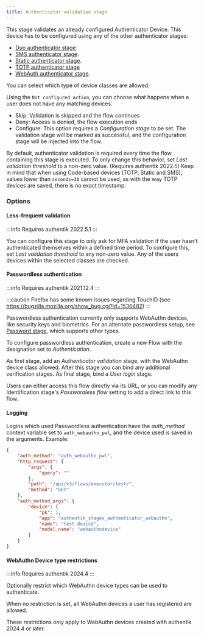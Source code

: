 ```yaml
---
title: Authenticator validation stage
---
```


This stage validates an already configured Authenticator Device. This device has to be configured using any of the other authenticator stages:

-   [Duo authenticator stage](../authenticator_duo/)
-   [SMS authenticator stage](../authenticator_sms/).
-   [Static authenticator stage](../authenticator_static/).
-   [TOTP authenticator stage](../authenticator_totp/)
-   [WebAuth authenticator stage](../authenticator_webauthn/).

You can select which type of device classes are allowed.

Using the `Not configured action`, you can choose what happens when a user does not have any matching devices.

-   Skip: Validation is skipped and the flow continues
-   Deny: Access is denied, the flow execution ends
-   Configure: This option requires a _Configuration stage_ to be set. The validation stage will be marked as successful, and the configuration stage will be injected into the flow.

By default, authenticator validation is required every time the flow containing this stage is executed. To only change this behavior, set _Last validation threshold_ to a non-zero value. (Requires authentik 2022.5)
Keep in mind that when using Code-based devices (TOTP, Static and SMS), values lower than `seconds=30` cannot be used, as with the way TOTP devices are saved, there is no exact timestamp.

### Options

#### Less-frequent validation

:::info
Requires authentik 2022.5.1
:::

You can configure this stage to only ask for MFA validation if the user hasn't authenticated themselves within a defined time period. To configure this, set _Last validation threshold_ to any non-zero value. Any of the users devices within the selected classes are checked.

#### Passwordless authentication

:::info
Requires authentik 2021.12.4
:::

:::caution
Firefox has some known issues regarding TouchID (see https://bugzilla.mozilla.org/show_bug.cgi?id=1536482)
:::

Passwordless authentication currently only supports WebAuthn devices, like security keys and biometrics. For an alternate passwordless setup, see [Password stage](../password/index.md#passwordless-login), which supports other types.

To configure passwordless authentication, create a new Flow with the designation set to _Authentication_.

As first stage, add an _Authenticator validation_ stage, with the WebAuthn device class allowed.
After this stage you can bind any additional verification stages.
As final stage, bind a _User login_ stage.

Users can either access this flow directly via its URL, or you can modify any Identification stage's _Passwordless flow_ setting to add a direct link to this flow.

#### Logging

Logins which used Passwordless authentication have the _auth_method_ context variable set to `auth_webauthn_pwl`, and the device used is saved in the arguments. Example:

```json
{
    "auth_method": "auth_webauthn_pwl",
    "http_request": {
        "args": {
            "query": ""
        },
        "path": "/api/v3/flows/executor/test/",
        "method": "GET"
    },
    "auth_method_args": {
        "device": {
            "pk": 1,
            "app": "authentik_stages_authenticator_webauthn",
            "name": "test device",
            "model_name": "webauthndevice"
        }
    }
}
```

#### WebAuthn Device type restrictions

:::info
Requires authentik 2024.4
:::

Optionally restrict which WebAuthn device types can be used to authenticate.

When no restriction is set, all WebAuthn devices a user has registered are allowed.

These restrictions only apply to WebAuthn devices created with authentik 2024.4 or later.
